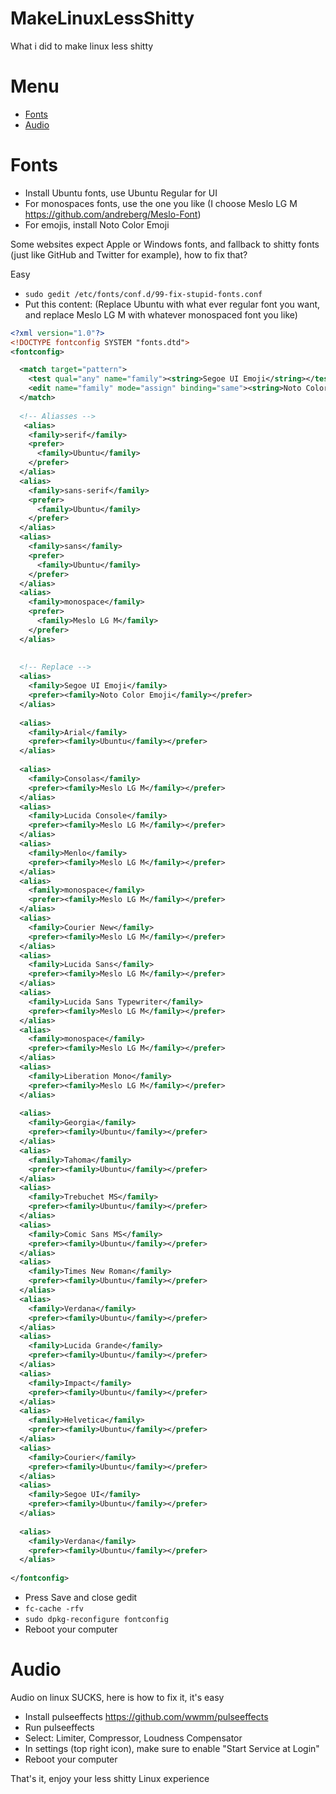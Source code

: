 # MakeLinuxLessShitty
What i did to make linux less shitty


# Menu

- [Fonts](#Fonts)
- [Audio](#Audio)


# Fonts


- Install Ubuntu fonts, use Ubuntu Regular for UI
- For monospaces fonts, use the one you like (I choose Meslo LG M https://github.com/andreberg/Meslo-Font)
- For emojis, install Noto Color Emoji

Some websites expect Apple or Windows fonts, and fallback to shitty fonts (just like GitHub and Twitter for example), how to fix that?

Easy

- ``sudo gedit /etc/fonts/conf.d/99-fix-stupid-fonts.conf``
- Put this content: (Replace Ubuntu with what ever regular font you want, and replace Meslo LG M with whatever monospaced font you like)

``` xml
<?xml version="1.0"?>
<!DOCTYPE fontconfig SYSTEM "fonts.dtd">
<fontconfig>

  <match target="pattern">
    <test qual="any" name="family"><string>Segoe UI Emoji</string></test>
    <edit name="family" mode="assign" binding="same"><string>Noto Color Emoji</string></edit>
  </match>
  
  <!-- Aliasses -->
   <alias>
    <family>serif</family>
    <prefer>
      <family>Ubuntu</family>
    </prefer>
  </alias>
  <alias>
    <family>sans-serif</family>
    <prefer>
      <family>Ubuntu</family>
    </prefer>
  </alias>
  <alias>
    <family>sans</family>
    <prefer>
      <family>Ubuntu</family>
    </prefer>
  </alias>
  <alias>
    <family>monospace</family>
    <prefer>
      <family>Meslo LG M</family>
    </prefer>
  </alias>
  
  
  <!-- Replace -->
  <alias>
    <family>Segoe UI Emoji</family>
    <prefer><family>Noto Color Emoji</family></prefer>
  </alias>
  
  <alias>
    <family>Arial</family>
    <prefer><family>Ubuntu</family></prefer>
  </alias>
  
  <alias>
    <family>Consolas</family>
    <prefer><family>Meslo LG M</family></prefer>
  </alias>
  <alias>
    <family>Lucida Console</family>
    <prefer><family>Meslo LG M</family></prefer>
  </alias>
  <alias>
    <family>Menlo</family>
    <prefer><family>Meslo LG M</family></prefer>
  </alias>
  <alias>
    <family>monospace</family>
    <prefer><family>Meslo LG M</family></prefer>
  </alias>
  <alias>
    <family>Courier New</family>
    <prefer><family>Meslo LG M</family></prefer>
  </alias>
  <alias>
    <family>Lucida Sans</family>
    <prefer><family>Meslo LG M</family></prefer>
  </alias>
  <alias>
    <family>Lucida Sans Typewriter</family>
    <prefer><family>Meslo LG M</family></prefer>
  </alias>
  <alias>
    <family>monospace</family>
    <prefer><family>Meslo LG M</family></prefer>
  </alias>
  <alias>
    <family>Liberation Mono</family>
    <prefer><family>Meslo LG M</family></prefer>
  </alias>
  
  <alias>
    <family>Georgia</family>
    <prefer><family>Ubuntu</family></prefer>
  </alias>
  <alias>
    <family>Tahoma</family>
    <prefer><family>Ubuntu</family></prefer>
  </alias>
  <alias>
    <family>Trebuchet MS</family>
    <prefer><family>Ubuntu</family></prefer>
  </alias>
  <alias>
    <family>Comic Sans MS</family>
    <prefer><family>Ubuntu</family></prefer>
  </alias>
  <alias>
    <family>Times New Roman</family>
    <prefer><family>Ubuntu</family></prefer>
  </alias>
  <alias>
    <family>Verdana</family>
    <prefer><family>Ubuntu</family></prefer>
  </alias>
  <alias>
    <family>Lucida Grande</family>
    <prefer><family>Ubuntu</family></prefer>
  </alias>
  <alias>
    <family>Impact</family>
    <prefer><family>Ubuntu</family></prefer>
  </alias>
  <alias>
    <family>Helvetica</family>
    <prefer><family>Ubuntu</family></prefer>
  </alias>
  <alias>
    <family>Courier</family>
    <prefer><family>Ubuntu</family></prefer>
  </alias>
  <alias>
    <family>Segoe UI</family>
    <prefer><family>Ubuntu</family></prefer>
  </alias>
  
  <alias>
    <family>Verdana</family>
    <prefer><family>Ubuntu</family></prefer>
  </alias>
  
</fontconfig>
``` 

- Press Save and close gedit
- ``fc-cache -rfv``
- ``sudo dpkg-reconfigure fontconfig``
- Reboot your computer



# Audio

Audio on linux SUCKS, here is how to fix it, it's easy

- Install pulseeffects https://github.com/wwmm/pulseeffects
- Run pulseeffects
- Select: Limiter, Compressor, Loudness Compensator
- In settings (top right icon), make sure to enable "Start Service at Login"
- Reboot your computer


That's it, enjoy your less shitty Linux experience

